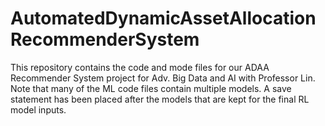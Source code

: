 # AutomatedDynamicAssetAllocationRecommenderSystem


This repository contains the code and mode files for our ADAA Recommender System project for Adv. Big Data and AI with Professor Lin.
Note that many of the ML code files contain multiple models. A save statement has been placed after the models that are kept for the final RL model inputs.
